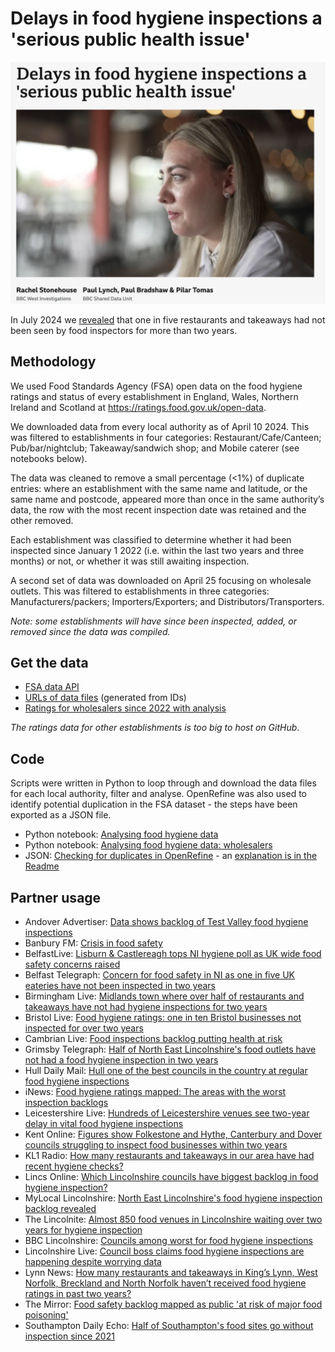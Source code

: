 # Delays in food hygiene inspections a 'serious public health issue' 

![](https://github.com/BBC-Data-Unit/food-hygiene/blob/main/data/Delays%20in%20food%20hygiene%20inspections%20a%20serious%20public%20health%20issue.png)

In July 2024 we [revealed](https://www.bbc.co.uk/news/articles/c1rr1qqqny0o) that one in five restaurants and takeaways had not been seen by food inspectors for more than two years.

## Methodology

We used Food Standards Agency (FSA) open data on the food hygiene ratings and status of every establishment in England, Wales, Northern Ireland and Scotland at https://ratings.food.gov.uk/open-data.

We downloaded data from every local authority as of April 10 2024. This was filtered to establishments in four categories: Restaurant/Cafe/Canteen; Pub/bar/nightclub; Takeaway/sandwich shop; and Mobile caterer (see notebooks below). 

The data was cleaned to remove a small percentage (<1%) of duplicate entries: where an establishment with the same name and latitude, or the same name and postcode, appeared more than once in the same authority’s data, the row with the most recent inspection date was retained and the other removed. 

Each establishment was classified to determine whether it had been inspected since January 1 2022 (i.e. within the last two years and three months) or not, or whether it was still awaiting inspection. 

A second set of data was downloaded on April 25 focusing on wholesale outlets. This was filtered to establishments in three categories: Manufacturers/packers; Importers/Exporters; and Distributors/Transporters. 

*Note: some establishments will have since been inspected, added, or removed since the data was compiled.*


## Get the data

* [FSA data API](https://ratings.food.gov.uk/open-data)
* [URLs of data files](https://github.com/BBC-Data-Unit/food-hygiene/blob/main/data/foodHygieneURLs.xlsx) (generated from IDs)
* [Ratings for wholesalers since 2022 with analysis](https://github.com/BBC-Data-Unit/food-hygiene/blob/main/data/FSAwholesalers_dedupedAPR25_ANALYSIS.xlsx)

*The ratings data for other establishments is too big to host on GitHub*.

## Code

Scripts were written in Python to loop through and download the data files for each local authority, filter and analyse. OpenRefine was also used to identify potential duplication in the FSA dataset - the steps have been exported as a JSON file.

* Python notebook: [Analysing food hygiene data](https://github.com/BBC-Data-Unit/food-hygiene/blob/main/code/FoodHygieneProject.ipynb)
* Python notebook: [Analysing food hygiene data: wholesalers](https://github.com/BBC-Data-Unit/food-hygiene/blob/main/code/FoodHygieneProject_wholesalers.ipynb)
* JSON: [Checking for duplicates in OpenRefine](https://github.com/BBC-Data-Unit/food-hygiene/blob/main/code/food%20safety%20-%20OpenRefine%20checks.json) - an [explanation is in the Readme](https://github.com/BBC-Data-Unit/food-hygiene/blob/main/code/readme.md)

## Partner usage

* Andover Advertiser: [Data shows backlog of Test Valley food hygiene inspections](https://www.andoveradvertiser.co.uk/news/24479015.data-shows-backlog-test-valley-food-hygiene-inspections/)
* Banbury FM: [Crisis in food safety](https://banburyfm.com/news/crisis-in-food-safety/)
* BelfastLive: [Lisburn & Castlereagh tops NI hygiene poll as UK wide food safety concerns raised](https://www.belfastlive.co.uk/news/northern-ireland/lisburn--castlereagh-tops-ni-29636915)
* Belfast Telegraph: [Concern for food safety in NI as one in five UK eateries have not been inspected in two years](https://www.belfasttelegraph.co.uk/business/food-drink-hospitality/concern-for-food-safety-in-ni-as-one-in-five-uk-eateries-have-not-been-inspected-in-two-years/a844310017.html)
* Birmingham Live: [Midlands town where over half of restaurants and takeaways have not had hygiene inspections for two years](https://www.birminghammail.co.uk/black-country/midlands-town-over-half-restaurants-29640138?utm_source=app)
* Bristol Live: [Food hygiene ratings: one in ten Bristol businesses not inspected for over two years](https://www.bristolpost.co.uk/news/bristol-news/food-hygiene-ratings-one-ten-9454370)
* Cambrian Live: [Food inspections backlog putting health at risk](https://www.cambrian-news.co.uk/news/food-inspections-backlog-putting-health-at-risk-709093)
* Grimsby Telegraph: [Half of North East Lincolnshire's food outlets have not had a food hygiene inspection in two years](https://www.grimsbytelegraph.co.uk/news/grimsby-news/half-north-east-lincolnshires-food-9444120)
* Hull Daily Mail: [Hull one of the best councils in the country at regular food hygiene inspections](https://www.hulldailymail.co.uk/news/hull-east-yorkshire-news/hull-one-best-authorities-country-9444982)
* iNews: [Food hygiene ratings mapped: The areas with the worst inspection backlogs](https://inews.co.uk/news/consumer/food-hygiene-ratings-mapped-areas-inspection-backlogs-3197836)
* Leicestershire Live: [Hundreds of Leicestershire venues see two-year delay in vital food hygiene inspections](https://uk.news.yahoo.com/hundreds-leicestershire-venues-see-two-094646307.html)
* Kent Online: [Figures show Folkestone and Hythe, Canterbury and Dover councils struggling to inspect food businesses within two years](https://www.kentonline.co.uk/kent/news/serious-public-health-issue-as-1-in-10-kent-restaurants-ov-310608/)
* KL1 Radio: [How many restaurants and takeaways in our area have had recent hygiene checks?](https://kl1radio.co.uk/how-many-restaurants-and-takeaways-in-our-area-have-had-recent-hygiene-checks/)
* Lincs Online: [Which Lincolnshire councils have biggest backlog in food hygiene inspection?](https://www.lincsonline.co.uk/skegness/backlog-in-food-hygiene-inspections-is-a-serious-public-hea-9376602/)
* MyLocal Lincolnshire: [North East Lincolnshire's food hygiene inspection backlog revealed](https://mylocal.co.uk/feed/232364/north-east-lincolnshire-s-food-hygiene-inspection-backlog-revealed)
* The Lincolnite: [Almost 850 food venues in Lincolnshire waiting over two years for hygiene inspection](https://mylocal.co.uk/feed/232446/almost-850-food-venues-in-lincolnshire-waiting-over-two-years-for-hygiene-inspection?election-hub=true)
* BBC Lincolnshire: [Councils among worst for food hygiene inspections](https://www.bbc.co.uk/news/articles/c147jp874nqo)
* Lincolnshire Live: [Council boss claims food hygiene inspections are happening despite worrying data](https://www.lincolnshirelive.co.uk/news/local-news/council-boss-claims-food-hygiene-9454751)
* Lynn News: [How many restaurants and takeaways in King’s Lynn, West Norfolk, Breckland and North Norfolk haven’t received food hygiene ratings in past two years?](https://www.lynnnews.co.uk/news/how-many-restaurants-and-takeaways-in-our-area-have-been-che-9376647/)
* The Mirror: [Food safety backlog mapped as public 'at risk of major food poisoning'](https://www.mirror.co.uk/news/uk-news/food-safety-backlog-mapped-public-33353907)
* Southampton Daily Echo: [Half of Southampton's food sites go without inspection since 2021](https://www.dailyecho.co.uk/news/24486666.half-southamptons-food-sites-go-without-inspection-since-2021/)

